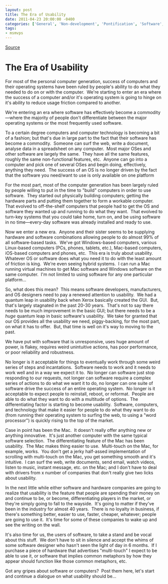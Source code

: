 ```yaml
---
layout: post
title: The Era of Usability
date: 2011-04-23 20:00:00 -0400
categories: ['General', 'Non-development', 'Pontification', 'Software', 'Usability']
tags:
- msmvps
---
```

[Source](http://blogs.msmvps.com/peterritchie/2011/04/24/the-era-of-usability/ "Permalink to The Era of Usability")

# The Era of Usability

For most of the personal computer generation, success of computers and their operating systems have been ruled by people's ability to do what they needed to do on or with the computer.  We're starting to enter an era where the success of a computer and/or it's operating system is going to hinge on it's ability to reduce usage friction compared to another.

We're entering an era where software has effectively become a commodity—where the majority of people don't differentiate between the major operating systems or the most frequently used software.

To a certain degree computers and computer technology is becoming a bit of a fashion; but that's due in large part to the fact that their software has become a commodity.  Someone can surf the web, write a document, analyse data in a spreadsheet on any computer.  Most major OSes and other software are largely the same.  They have all the same features, roughly the same non-functional features, etc.  Anyone can go into a computer and pick one of several OSes and begin doing, effectively, anything they need.  The success of an OS is no longer driven by the fact that the software you need/want to use is only available on one platform

For the most part, most of the computer generation has been largely ruled by people willing to put in the time to "build" computers in order to use software.  They started out physically building computers; getting the hardware parts and putting them together to form a workable computer.  That evolved to off-the-shelf computers that people had to get the OS and software they wanted up and running to do what they want.  That evolved to turn-key systems that you could take home, turn on, and be using software in no time—every-day software was already installed and ready to use. 

Now we enter a new era.  Anyone and their sister seems to be supplying hardware and software combinations allowing people to do almost 99% of all software-based tasks.  We've got Windows-based computers, various Linux-based computers (PCs, phones, tablets, etc.), Mac-based computers, iOS-based computers and phones, etc.  This era is truly about usability.  Whatever OS or software does what you need it to do with the least amount of friction is king.  We're even seeing hybrid systems.  I can run a Mac running virtual machines to get Mac software and Windows software on the same computer.  I'm not limited to using software for any one particular platform…

So, what does this mean?  This means software developers, manufacturers, and OS designers need to pay a renewed attention to usability.  We had a quantum leap in usability back when Xerox basically created the GUI.  But, that's largely stagnated in the past 20-30 years.  That's not to say there needs to be much improvement in the basic GUI; but there needs to be a *huge* quantum leap in basic software's usability.  We take for granted that our OS provides all the usability we need, piggy-backing, for the most part, on what it has to offer.  But, that time is well on it's way to moving to the past.

We have put with software that is unresponsive, uses huge amount of power, is flakey, requires weird unintuitive actions, has poor performance, or poor reliability and robustness.

No longer is it acceptable for things to eventually work through some weird series of steps and incantations.  Software needs to work and it needs to work well and in a way we expect it to.  No longer can software just stop responding to our requests, not longer can software require a complex series of actions to do what we want it to do, no longer can one suite of software drive the success of an entire operating system.  No longer is it acceptable to expect people to reinstall, reboot, or reformat.  People are able to do what they want to do with a multitude of options.  The differentiating factor is starting to become usability.  Software, computers, and technology that make it easier for people to do what they want to do (from running their operating system to surfing the web, to using a "word processor") is quickly rising to the top of the market.

Case in point has been the Mac.  It doesn't really offer anything new or anything innovative.  It's just another computer with the same typical software selection.  The differentiating feature of the Mac has been usability.  The Mac makes thing easier to use.  Multi-touch on the Mac, for example, works.  You don't get a jerky half-assed implementation of scrolling with multi-touch on the Mac, you get something smooth and it's intuitive.  I can surf the web, write documents, send email, watch videos, listen to music, instant message, etc. on the Mac; and I don't have to deal with drivers from x number of companies that don't really give two licks about usability.

In the next little while either software and hardware companies are going to realize that usability is the feature that people are spending their money on and continue to be, or become, differentiating players in the market, or they're simply going to fall to the wayside.  It's going to matter if they've been in the industry for almost 40 years.  There is no loyalty in business, if there's something better, easier to use, faster, cheaper, whatever; people are going to use it.  It's time for some of these companies to wake up and see the writing on the wall.

It's also time for us, the users of software, to take a stand and be vocal about this stuff.  We don't have to sit in silence and accept the whims of some software designer who hasn't seen the light of day in 6 months.  If I purchase a piece of hardware that advertises "multi-touch" I expect to be able to use it, or software that implies common metaphors by how they appear should function like those common metaphors, etc.

Got any gripes about software or computers?  Post them here, let's start and continue a dialogue on what usability should be…

